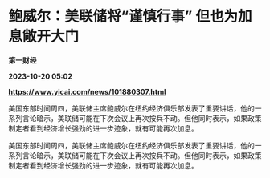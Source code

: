 # 鲍威尔：美联储将“谨慎行事” 但也为加息敞开大门
**第一财经**

**2023-10-20 05:02**

**https://www.yicai.com/news/101880307.html**

美国东部时间周四，美联储主席鲍威尔在纽约经济俱乐部发表了重要讲话，他的一系列言论暗示，美联储可能在下次会议上再次按兵不动。但他同时表示，如果政策制定者看到经济增长强劲的进一步迹象，就有可能再次加息。

美国东部时间周四，美联储主席鲍威尔在纽约经济俱乐部发表了重要讲话，他的一系列言论暗示，美联储可能在下次会议上再次按兵不动。但他同时表示，如果政策制定者看到经济增长强劲的进一步迹象，就有可能再次加息。